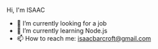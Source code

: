  Hi, I'm ISAAC


- 🔭 I’m currently looking for a job
- 🌱 I’m currently learning Node.js
- 📫 How to reach me: isaacbarcroft@gmail.com


